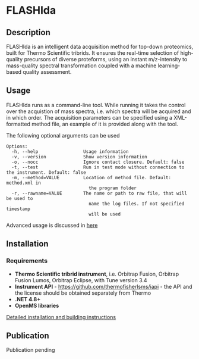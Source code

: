 # FLASHIda

## Description

FLASHIda is an intelligent data acquisition method for top-down proteomics, built for Thermo Scientific tribrids. It ensures the real-time selection of high-quality precursors of diverse proteforms, using an instant m/z-intensity to mass-quality spectral transformation coupled with a machine learning-based quality assessment.

## Usage

FLASHIda runs as a command-line tool. While running it takes the control over the acquistion of mass spectra, i.e. which spectra will be acquired and in which order.
The acquisition parameters can be specified using a XML-formatted method file, an example of it is provided along with the tool.

The following optional arguments can be used
```
Options:
  -h, --help                 Usage information
  -v, --version              Show version information
  -o, --nocc                 Ignore contact closure. Default: false
  -t, --test                 Run in test mode without connection to the instrument. Default: false
  -m, --method=VALUE         Location of method file. Default: method.xml in
                               the program folder
  -r, --rawname=VALUE        The name or path to raw file, that will be used to
                               name the log files. If not specified timestamp
                               will be used
```
Advanced usage is discussed in [here](Usage.pdf)

## Installation

### Requirements

 * **Thermo Scientific tribrid instrument**, i.e. Orbitrap Fusion, Orbitrap Fusion Lumos, Orbitrap Eclipse, with Tune version 3.4
 * **Instrument API** - https://github.com/thermofisherlsms/iapi - the API and the license should be obtained separately from Thermo
 * **.NET 4.8+**
 * **OpenMS libraries**

[Detailed installation and building instructions](Installation.md)

## Publication

Publication pending